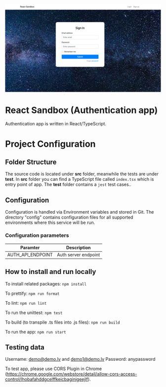![Alt text](https://raw.githubusercontent.com/gkarlovskis/react-sandbox/master/src/assets/preview.png)

# React Sandbox (Authentication app)

Authentication app is written in React/TypeScript.

# Project Configuration

## Folder Structure

The source code is located under **src** folder, meanwhile the tests are under **test**.
In **src** folder you can find a TypeScript file called `index.tsx` which is entry point of app.
The **test** folder contains a `jest` test cases..

## Configuration

Configuration is handled via Environment variables and stored in Git. The directory "config" contains configuration files for all supported environments where this service will be run.

### Configuration parameters

| Paramter          | Description          |
| ----------------- | -------------------- |
| AUTH_API_ENDPOINT | Auth server endpoint |

## How to install and run locally

To install related packages:
`npm install`

To prettify:
`npm run format`

To lint:
`npm run lint`

To run the unittest:
`npm test`

To build (to transpile .ts files into .js files):
`npm run build`

To run the app:
`npm run start`

## Testing data

Username: demo@demo.lv and demo1@demo.lv
Password: anypassword

To test app, please use CORS Plugin in Chrome (https://chrome.google.com/webstore/detail/allow-cors-access-control/lhobafahddgcelffkeicbaginigeejlf).
